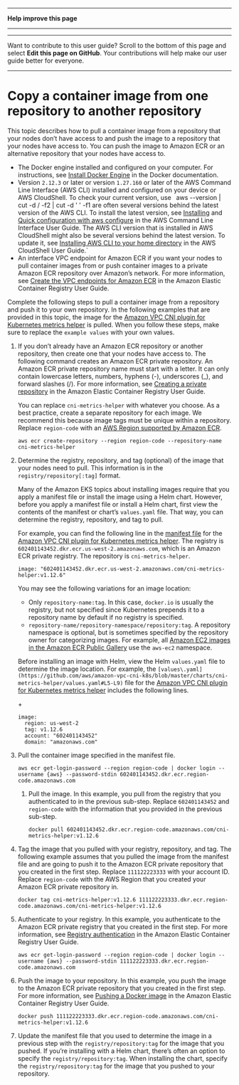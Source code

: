 --------

 **Help improve this page** 

--------

--------

Want to contribute to this user guide? Scroll to the bottom of this page and select **Edit this page on GitHub**\. Your contributions will help make our user guide better for everyone\.

--------

# Copy a container image from one repository to another repository<a name="copy-image-to-repository"></a>

This topic describes how to pull a container image from a repository that your nodes don’t have access to and push the image to a repository that your nodes have access to\. You can push the image to Amazon ECR or an alternative repository that your nodes have access to\.
+ The Docker engine installed and configured on your computer\. For instructions, see [Install Docker Engine](https://docs.docker.com/engine/install/) in the Docker documentation\.
+ Version `2.12.3` or later or version `1.27.160` or later of the AWS Command Line Interface \(AWS CLI\) installed and configured on your device or AWS CloudShell\. To check your current version, use ` `aws --version | cut -d / -f2 | cut -d ' ' -f1 are often several versions behind the latest version of the AWS CLI. To install the latest version, see [Installing](https://docs.aws.amazon.com/cli/latest/userguide/cli-chap-install.html) and [Quick configuration with aws configure](https://docs.aws.amazon.com/cli/latest/userguide/cli-configure-quickstart.html#cli-configure-quickstart-config) in the AWS Command Line Interface User Guide. The AWS CLI version that is installed in AWS CloudShell might also be several versions behind the latest version. To update it, see [Installing AWS CLI to your home directory](https://docs.aws.amazon.com/cloudshell/latest/userguide/vm-specs.html#install-cli-software) in the AWS CloudShell User Guide.` 
+ An interface VPC endpoint for Amazon ECR if you want your nodes to pull container images from or push container images to a private Amazon ECR repository over Amazon’s network\. For more information, see [Create the VPC endpoints for Amazon ECR](https://docs.aws.amazon.com/AmazonECR/latest/userguide/vpc-endpoints.html#ecr-setting-up-vpc-create) in the Amazon Elastic Container Registry User Guide\.

Complete the following steps to pull a container image from a repository and push it to your own repository\. In the following examples that are provided in this topic, the image for the [Amazon VPC CNI plugin for Kubernetes metrics helper](https://github.com/aws/amazon-vpc-cni-k8s/blob/master/cmd/cni-metrics-helper/README.md) is pulled\. When you follow these steps, make sure to replace the ` example values ` with your own values\.

1. If you don’t already have an Amazon ECR repository or another repository, then create one that your nodes have access to\. The following command creates an Amazon ECR private repository\. An Amazon ECR private repository name must start with a letter\. It can only contain lowercase letters, numbers, hyphens \(\-\), underscores \(\_\), and forward slashes \(/\)\. For more information, see [Creating a private repository](https://docs.aws.amazon.com/AmazonECR/latest/userguide/repository-create.html) in the Amazon Elastic Container Registry User Guide\.

   You can replace ` cni-metrics-helper ` with whatever you choose\. As a best practice, create a separate repository for each image\. We recommend this because image tags must be unique within a repository\. Replace ` region-code ` with an [AWS Region supported by Amazon ECR](https://docs.aws.amazon.com/general/latest/gr/ecr.html)\.

   ```
   aws ecr create-repository --region region-code --repository-name cni-metrics-helper
   ```

1. Determine the registry, repository, and tag \(optional\) of the image that your nodes need to pull\. This information is in the `registry/repository[:tag]` format\.

   Many of the Amazon EKS topics about installing images require that you apply a manifest file or install the image using a Helm chart\. However, before you apply a manifest file or install a Helm chart, first view the contents of the manifest or chart’s `values.yaml` file\. That way, you can determine the registry, repository, and tag to pull\.

   For example, you can find the following line in the [manifest file](https://raw.githubusercontent.com/aws/amazon-vpc-cni-k8s/v1.12.6/config/master/cni-metrics-helper.yaml) for the [Amazon VPC CNI plugin for Kubernetes metrics helper](https://github.com/aws/amazon-vpc-cni-k8s/blob/master/cmd/cni-metrics-helper/README.md)\. The registry is `602401143452.dkr.ecr.us-west-2.amazonaws.com`, which is an Amazon ECR private registry\. The repository is `cni-metrics-helper`\.

   ```
   image: "602401143452.dkr.ecr.us-west-2.amazonaws.com/cni-metrics-helper:v1.12.6"
   ```

   You may see the following variations for an image location:
   + Only `repository-name:tag`\. In this case, `docker.io` is usually the registry, but not specified since Kubernetes prepends it to a repository name by default if no registry is specified\.
   +  `repository-name/repository-namespace/repository:tag`\. A repository namespace is optional, but is sometimes specified by the repository owner for categorizing images\. For example, all [Amazon EC2 images in the Amazon ECR Public Gallery](https://gallery.ecr.aws/aws-ec2/) use the `aws-ec2` namespace\.

   Before installing an image with Helm, view the Helm `values.yaml` file to determine the image location\. For example, the ` [values\.yaml](https://github.com/aws/amazon-vpc-cni-k8s/blob/master/charts/cni-metrics-helper/values.yaml#L5-L9) ` file for the [Amazon VPC CNI plugin for Kubernetes metrics helper](https://github.com/aws/amazon-vpc-cni-k8s/blob/master/cmd/cni-metrics-helper/README.md) includes the following lines\.

   \+

   ```
   image:
     region: us-west-2
     tag: v1.12.6
     account: "602401143452"
     domain: "amazonaws.com"
   ```

1. Pull the container image specified in the manifest file\.

   ```
   aws ecr get-login-password --region region-code | docker login --username {aws} --password-stdin 602401143452.dkr.ecr.region-code.amazonaws.com
   ```

   1. Pull the image\. In this example, you pull from the registry that you authenticated to in the previous sub\-step\. Replace ` 602401143452 ` and ` region-code ` with the information that you provided in the previous sub\-step\.

      ```
      docker pull 602401143452.dkr.ecr.region-code.amazonaws.com/cni-metrics-helper:v1.12.6
      ```

1. Tag the image that you pulled with your registry, repository, and tag\. The following example assumes that you pulled the image from the manifest file and are going to push it to the Amazon ECR private repository that you created in the first step\. Replace ` 111122223333 ` with your account ID\. Replace ` region-code ` with the AWS Region that you created your Amazon ECR private repository in\.

   ```
   docker tag cni-metrics-helper:v1.12.6 111122223333.dkr.ecr.region-code.amazonaws.com/cni-metrics-helper:v1.12.6
   ```

1. Authenticate to your registry\. In this example, you authenticate to the Amazon ECR private registry that you created in the first step\. For more information, see [Registry authentication](https://docs.aws.amazon.com/AmazonECR/latest/userguide/Registries.html#registry_auth) in the Amazon Elastic Container Registry User Guide\.

   ```
   aws ecr get-login-password --region region-code | docker login --username {aws} --password-stdin 111122223333.dkr.ecr.region-code.amazonaws.com
   ```

1. Push the image to your repository\. In this example, you push the image to the Amazon ECR private repository that you created in the first step\. For more information, see [Pushing a Docker image](https://docs.aws.amazon.com/AmazonECR/latest/userguide/docker-push-ecr-image.html) in the Amazon Elastic Container Registry User Guide\.

   ```
   docker push 111122223333.dkr.ecr.region-code.amazonaws.com/cni-metrics-helper:v1.12.6
   ```

1. Update the manifest file that you used to determine the image in a previous step with the `registry/repository:tag` for the image that you pushed\. If you’re installing with a Helm chart, there’s often an option to specify the `registry/repository:tag`\. When installing the chart, specify the `registry/repository:tag` for the image that you pushed to your repository\.